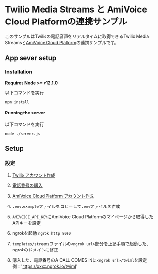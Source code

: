 # Twilio Media Streams と AmiVoice Cloud Platformの連携サンプル

このサンプルはTwilioの電話音声をリアルタイムに取得できるTwilio Media Streamsと[AmiVoice Cloud Platform](https://acp.amivoice.com/main/)の連携サンプルです。

## App sever setup

### Installation

**Requires Node >= v12.1.0**

以下コマンドを実行

```npm install```

#### Running the server

以下コマンドを実行

`node ./server.js`

## Setup

### 設定
1. [Twilio アカウント作成](https://cloudapi.kddi-web.com/signup)

1. [電話番号の購入](https://cloudapi.kddi-web.com/magazine/twilio-voice/how-to-buy-phone-number-from-twilio-cornsole)

1. [AmiVoice Cloud Platform アカウント作成](https://acp.amivoice.com/main/)

1. `.env.example`ファイルをコピーして`.env`ファイルを作成

1. `AMIVOICE_API_KEY`にAmiVoice Cloud Platformのマイページから取得したAPIキーを設定

1. ngrokを起動
`ngrok http 8080`

1. `templates/streams`ファイルの`<ngrok url>`部分を上記手順で起動した、ngrokのドメインに修正

5. 購入した、電話番号のA CALL COMES INに`<ngrok url>/twiml`を設定
例：'https://xxxx.ngrok.io/twiml'
